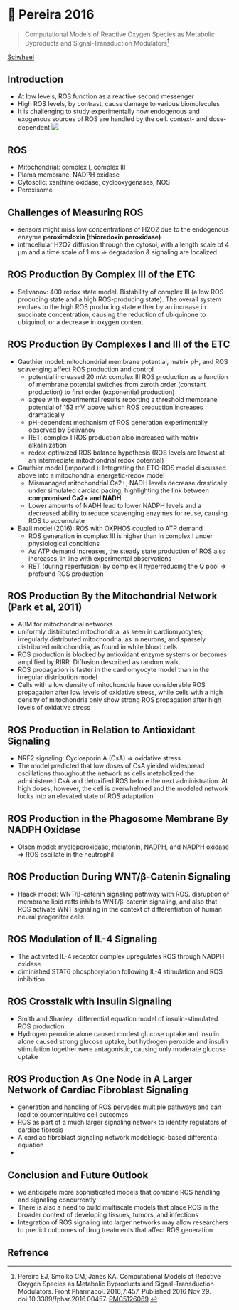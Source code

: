 # 📒 Pereira 2016


> Computational Models of Reactive Oxygen Species as Metabolic Byproducts and Signal-Transduction Modulators[^Pereira2016]

[Sciwheel](https://sciwheel.com/work/#/items/5591729)

<!--more-->

## Introduction
* At low levels, ROS function as a reactive second messenger
* High ROS levels, by contrast, cause damage to various biomolecules
* It is challenging to study experimentally how endogenous and exogenous sources of ROS are handled by the cell. context- and dose-dependent
![](https://www.frontiersin.org/files/Articles/232070/fphar-07-00457-HTML/image_m/fphar-07-00457-g001.jpg)

## ROS
* Mitochondrial: complex I, complex III
* Plama membrane: NADPH oxidase
* Cytosolic: xanthine oxidase, cyclooxygenases, NOS
* Peroxisome

## Challenges of Measuring ROS
*  sensors might miss low concentrations of H2O2 due to the endogenous enzyme **peroxiredoxin (thioredoxin peroxidase)**
* intracellular H2O2 diffusion through the cytosol, with a length scale of 4 μm and a time scale of 1 ms => degradation & signaling are localized
## ROS Production By Complex III of the ETC
* Selivanov: 400 redox state model. Bistability of complex III (a low ROS-producing state and a high ROS-producing state). The overall system evolves to the high ROS producing state either by an increase in succinate concentration, causing the reduction of ubiquinone to ubiquinol, or a decrease in oxygen content.

## ROS Production By Complexes I and III of the ETC
* Gauthier model: mitochondrial membrane potential, matrix pH, and ROS scavenging affect ROS production and control
    * potential increased 20 mV: complex III ROS production as a function of membrane potential switches from zeroth order (constant production) to first order (exponential production)
    * agree with experimental results reporting a threshold membrane potential of 153 mV, above which ROS production increases dramatically
    * pH-dependent mechanism of ROS generation experimentally observed by Selivanov
    * RET: complex I ROS production also increased with matrix alkalinization
    * redox-optimized ROS balance hypothesis (ROS levels are lowest at an intermediate mitochondrial redox potential)
* Gauthier model (imporved ): Integrating the ETC-ROS model discussed above into a mitochondrial energetic-redox model
    * Mismanaged mitochondrial Ca2+, NADH levels decrease drastically under simulated cardiac pacing, highlighting the link between **compromised Ca2+ and NADH**
    * Lower amounts of NADH lead to lower NADPH levels and a decreased ability to reduce scavenging enzymes for reuse, causing ROS to accumulate
* Bazil model (2016): ROS with OXPHOS coupled to ATP demand
    * ROS generation in complex III is higher than in complex I under physiological conditions
    * As ATP demand increases, the steady state production of ROS also increases, in line with experimental observations
    * RET (during reperfusion) by complex II hyperreducing the Q pool => profound ROS production

## ROS Production By the Mitochondrial Network (Park et al, 2011)
* ABM for mitochondrial networks
* uniformly distributed mitochondria, as seen in cardiomyocytes; irregularly distributed mitochondria, as in neurons; and sparsely distributed mitochondria, as found in white blood cells
* ROS production is blocked by antioxidant enzyme systems or becomes amplified by RIRR. Diffusion described as random walk.
* ROS propagation is faster in the cardiomyocyte model than in the irregular distribution model
* Cells with a low density of mitochondria have considerable ROS propagation after low levels of oxidative stress, while cells with a high density of mitochondria only show strong ROS propagation after high levels of oxidative stress

## ROS Production in Relation to Antioxidant Signaling
* NRF2 signaling: Cyclosporin A (CsA) => oxidative stress
* The model predicted that low doses of CsA yielded widespread oscillations throughout the network as cells metabolized the administered CsA and detoxified ROS before the next administration. At high doses, however, the cell is overwhelmed and the modeled network locks into an elevated state of ROS adaptation

## ROS Production in the Phagosome Membrane By NADPH Oxidase
* Olsen model: myeloperoxidase, melatonin, NADPH, and NADPH oxidase => ROS oscillate in the neutrophil

## ROS Production During WNT/β-Catenin Signaling
* Haack model: WNT/β-catenin signaling pathway with ROS. disruption of membrane lipid rafts inhibits WNT/β-catenin signaling, and also that ROS activate WNT signaling in the context of differentiation of human neural progenitor cells

## ROS Modulation of IL-4 Signaling
* The activated IL-4 receptor complex upregulates ROS through NADPH oxidase
* diminished STAT6 phosphorylation following IL-4 stimulation and ROS inhibition

## ROS Crosstalk with Insulin Signaling
* Smith and Shanley : differential equation model of insulin-stimulated ROS production
* Hydrogen peroxide alone caused modest glucose uptake and insulin alone caused strong glucose uptake, but hydrogen peroxide and insulin stimulation together were antagonistic, causing only moderate glucose uptake

## ROS Production As One Node in A Larger Network of Cardiac Fibroblast Signaling
* generation and handling of ROS pervades multiple pathways and can lead to counterintuitive cell outcomes
* ROS as part of a much larger signaling network to identify regulators of cardiac fibrosis
* A cardiac fibroblast signaling network model:logic-based differential equation
*
## Conclusion and Future Outlook
* we anticipate more sophisticated models that combine ROS handling and signaling concurrently
* There is also a need to build multiscale models that place ROS in the broader context of developing tissues, tumors, and infections
* Integration of ROS signaling into larger networks may allow researchers to predict outcomes of drug treatments that affect ROS generation

## Refrence
[^Pereira2016]: Pereira EJ, Smolko CM, Janes KA. Computational Models of Reactive Oxygen Species as Metabolic Byproducts and Signal-Transduction Modulators. Front Pharmacol. 2016;7:457. Published 2016 Nov 29. doi:10.3389/fphar.2016.00457. [PMC5126069](https://www.ncbi.nlm.nih.gov/pmc/articles/PMC5126069/).

